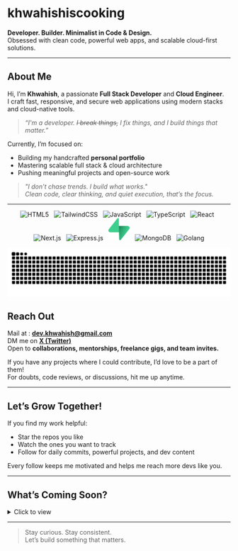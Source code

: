 # khwahishiscooking
**Developer. Builder. Minimalist in Code & Design.**  
Obsessed with clean code, powerful web apps, and scalable cloud-first solutions.

---

##  About Me

Hi, I’m **Khwahish**,  a passionate **Full Stack Developer** and **Cloud Engineer**.  
I craft fast, responsive, and secure web applications using modern stacks and cloud-native tools.

> *“I'm a developer. ~~I break things,~~ I fix things, and I build things that matter.”*

Currently, I’m focused on:
-  Building my handcrafted **personal portfolio**
-  Mastering scalable full stack & cloud architecture
-  Pushing meaningful projects and open-source work


> *"I don’t chase trends. I build what works."*  
> *Clean code, clear thinking, and quiet execution, that’s the focus.*

---
<p align="center">
  <img src="https://cdn.jsdelivr.net/gh/devicons/devicon/icons/html5/html5-original.svg" height="50" alt="HTML5" />
  &nbsp;
  <img src="https://www.vectorlogo.zone/logos/tailwindcss/tailwindcss-icon.svg" height="50" alt="TailwindCSS" />
  &nbsp;
 <img src="https://cdn.jsdelivr.net/gh/devicons/devicon/icons/javascript/javascript-original.svg" height="50" alt="JavaScript" />
  &nbsp;
  <img src="https://cdn.jsdelivr.net/gh/devicons/devicon/icons/typescript/typescript-original.svg" height="50" alt="TypeScript" />
  &nbsp;
 <img src="https://cdn.jsdelivr.net/gh/devicons/devicon/icons/react/react-original.svg" height="50" alt="React" />
  &nbsp;
  <img src="https://cdn.jsdelivr.net/gh/devicons/devicon/icons/nextjs/nextjs-original.svg" height="50" alt="Next.js" />
  &nbsp;
  <img src="https://upload.wikimedia.org/wikipedia/commons/6/64/Expressjs.png" height="50" alt="Express.js" />
  &nbsp;
  <img src="https://raw.githubusercontent.com/supabase/supabase/master/packages/common/assets/images/supabase-logo-icon.svg" height="50" alt="Supabase" />
  &nbsp;
  <img src="https://cdn.jsdelivr.net/gh/devicons/devicon/icons/mongodb/mongodb-original.svg" height="50" alt="MongoDB" />
  &nbsp;
  <img src="https://cdn.jsdelivr.net/gh/devicons/devicon/icons/go/go-original.svg" height="50" alt="Golang" />
</p>


![GitHub Snake dark](https://github.com/0xrootAnon/0xrootAnon/blob/output/github-snake-dark.svg)


##  Reach Out

 Mail at : **dev.khwahish@gmail.com**  
 DM me on **[X (Twitter)](https://twitter.com/sharmagkhwahish)**  
 Open to **collaborations, mentorships, freelance gigs, and team invites.**

If you have any projects where I could contribute, I’d love to be a part of them!  
For doubts, code reviews, or discussions, hit me up anytime.

---

## Let’s Grow Together!

If you find my work helpful:
-  Star the repos you like  
-  Watch the ones you want to track  
-  Follow for daily commits, powerful projects, and dev content

Every follow keeps me motivated and helps me reach more devs like you. 

---

<h2>What’s Coming Soon?</h2>

<details>
  
  <summary>Click to view</summary>
  
-  A logic-focused repo to master programming patterns  
-  Cloud-first architecture starter kits  
-  Personal Portfolio (from scratch: no templates, no fluff)  
-  Open source tools, notes, and mini projects
  
</details>

---

> Stay curious. Stay consistent.  
> Let’s build something that matters.

